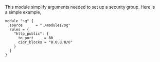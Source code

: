 This module simplify arguments needed to set up a security group. Here is a simple example,

```
module "sg" {
  source      = "./modules/sg"
  rules = {
    "http_public": {
      to_port     = 80
      cidr_blocks = "0.0.0.0/0"
    }
  }
}
```